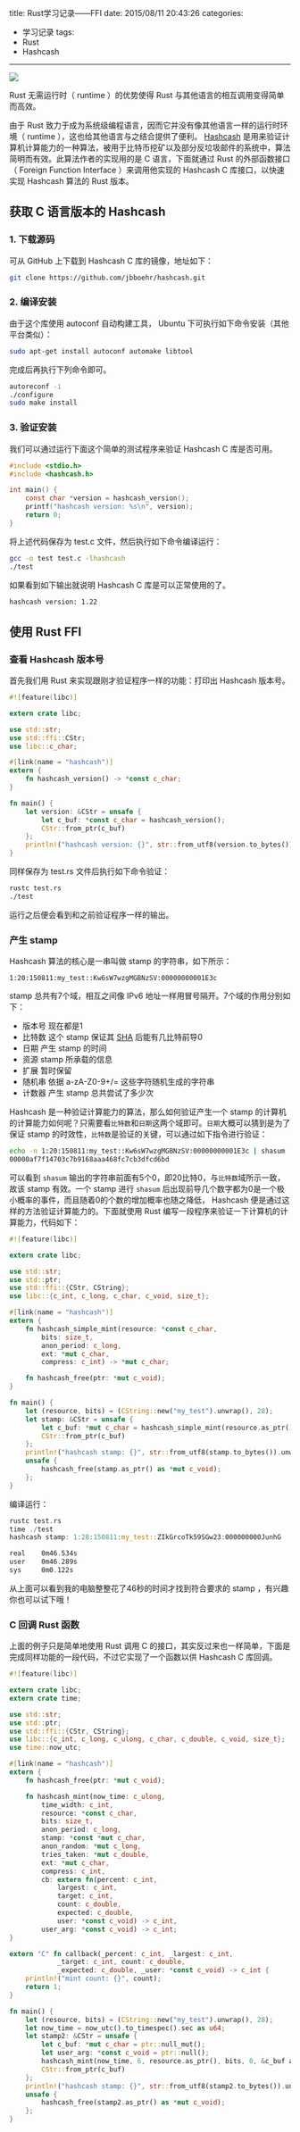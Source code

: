 title: Rust学习记录——FFI
date: 2015/08/11 20:43:26
categories:
- 学习记录
tags:
- Rust
- Hashcash

---
![](http://7rf2ia.com1.z0.glb.clouddn.com/rust_ffi_languages.png)

Rust 无需运行时（ runtime ）的优势使得 Rust 与其他语言的相互调用变得简单而高效。
<!-- more -->

由于 Rust 致力于成为系统级编程语言，因而它并没有像其他语言一样的运行时环境（ runtime ），这也给其他语言与之结合提供了便利。 [Hashcash](http://www.hashcash.org) 是用来验证计算机计算能力的一种算法，被用于比特币挖矿以及部分反垃圾邮件的系统中，算法简明而有效。此算法作者的实现用的是 C 语言，下面就通过 Rust 的外部函数接口（ Foreign Function Interface ）来调用他实现的 Hashcash C 库接口，以快速实现 Hashcash 算法的 Rust 版本。

## 获取 C 语言版本的 Hashcash
### 1. 下载源码
可从 GitHub 上下载到 Hashcash C 库的镜像，地址如下：
```bash
git clone https://github.com/jbboehr/hashcash.git
```

### 2. 编译安装
由于这个库使用 autoconf 自动构建工具， Ubuntu 下可执行如下命令安装（其他平台类似）：
```bash
sudo apt-get install autoconf automake libtool
```

完成后再执行下列命令即可。
```bash
autoreconf -i
./configure
sudo make install
```

### 3. 验证安装
我们可以通过运行下面这个简单的测试程序来验证 Hashcash C 库是否可用。
```c
#include <stdio.h>
#include <hashcash.h>

int main() {
	const char *version = hashcash_version();
	printf("hashcash version: %s\n", version);
	return 0;
}
```

将上述代码保存为 test.c 文件，然后执行如下命令编译运行：
```bash
gcc -o test test.c -lhashcash
./test
```

如果看到如下输出就说明 Hashcash C 库是可以正常使用的了。
```bash
hashcash version: 1.22
```

## 使用 Rust FFI
### 查看 Hashcash 版本号
首先我们用 Rust 来实现跟刚才验证程序一样的功能：打印出 Hashcash 版本号。
```rust
#![feature(libc)]

extern crate libc;

use std::str;
use std::ffi::CStr;
use libc::c_char;

#[link(name = "hashcash")]
extern {
	fn hashcash_version() -> *const c_char;
}

fn main() {
	let version: &CStr = unsafe {
		let c_buf: *const c_char = hashcash_version();
		CStr::from_ptr(c_buf)
	};
	println!("hashcash version: {}", str::from_utf8(version.to_bytes()).unwrap());
}
```

同样保存为 test.rs 文件后执行如下命令验证：
```bash
rustc test.rs 
./test
```

运行之后便会看到和之前验证程序一样的输出。

### 产生 stamp
Hashcash 算法的核心是一串叫做 stamp 的字符串，如下所示：
```
1:20:150811:my_test::Kw6sW7wzgMGBNzSV:00000000001E3c
```
stamp 总共有7个域，相互之间像 IPv6 地址一样用冒号隔开。7个域的作用分别如下：
- 版本号 现在都是1
- 比特数 这个 stamp 保证其 [SHA](http://baike.baidu.com/view/531723.htm) 后能有几比特前导0
- 日期 产生 stamp 的时间
- 资源 stamp 所承载的信息
- 扩展 暂时保留
- 随机串 依据 a-zA-Z0-9+/= 这些字符随机生成的字符串
- 计数器 产生 stamp 总共尝试了多少次

Hashcash 是一种验证计算能力的算法，那么如何验证产生一个 stamp 的计算机的计算能力如何呢？只需要看`比特数`和`日期`这两个域即可。`日期`大概可以猜到是为了保证 stamp 的时效性，`比特数`是验证的关键，可以通过如下指令进行验证：
```bash
echo -n 1:20:150811:my_test::Kw6sW7wzgMGBNzSV:00000000001E3c | shasum
00000af7f14703c7b9168aaa468fc7cb3dfcd6bd
```
可以看到 `shasum` 输出的字符串前面有5个0，即20比特0，与`比特数`域所示一致，故该 stamp 有效。一个 stamp 进行 `shasum` 后出现前导几个数字都为0是一个极小概率的事件，而且随着0的个数的增加概率也随之降低， Hashcash 便是通过这样的方法验证计算能力的。下面就使用 Rust 编写一段程序来验证一下计算机的计算能力，代码如下：
```rust
#![feature(libc)]

extern crate libc;

use std::str;
use std::ptr;
use std::ffi::{CStr, CString};
use libc::{c_int, c_long, c_char, c_void, size_t};

#[link(name = "hashcash")]
extern {
    fn hashcash_simple_mint(resource: *const c_char,
        bits: size_t,
        anon_period: c_long,
        ext: *mut c_char,
        compress: c_int) -> *mut c_char;

    fn hashcash_free(ptr: *mut c_void);
}

fn main() {
    let (resource, bits) = (CString::new("my_test").unwrap(), 28);
    let stamp: &CStr = unsafe {
        let c_buf: *mut c_char = hashcash_simple_mint(resource.as_ptr(), bits, 0, ptr::null_mut(), 0);
        CStr::from_ptr(c_buf)
    };
    println!("hashcash stamp: {}", str::from_utf8(stamp.to_bytes()).unwrap());
    unsafe {
        hashcash_free(stamp.as_ptr() as *mut c_void);
    };
}
```

编译运行：
```rust
rustc test.rs 
time ./test
hashcash stamp: 1:28:150811:my_test::ZIkGrcoTk59SGw23:000000000JunhG

real    0m46.534s
user    0m46.289s
sys     0m0.122s
```

从上面可以看到我的电脑整整花了46秒的时间才找到符合要求的 stamp ，有兴趣你也可以试下哦！

### C 回调 Rust 函数
上面的例子只是简单地使用 Rust 调用 C 的接口，其实反过来也一样简单，下面是完成同样功能的一段代码，不过它实现了一个函数以供 Hashcash C 库回调。
```rust
#![feature(libc)]

extern crate libc;
extern crate time;

use std::str;
use std::ptr;
use std::ffi::{CStr, CString};
use libc::{c_int, c_long, c_ulong, c_char, c_double, c_void, size_t};
use time::now_utc;

#[link(name = "hashcash")]
extern {
    fn hashcash_free(ptr: *mut c_void);

    fn hashcash_mint(now_time: c_ulong,
        time_width: c_int, 
        resource: *const c_char,
        bits: size_t,
        anon_period: c_long,
        stamp: *const *mut c_char,
        anon_random: *mut c_long,
        tries_taken: *mut c_double,
        ext: *mut c_char,
        compress: c_int,
        cb: extern fn(percent: c_int,
            largest: c_int,
            target: c_int,
            count: c_double,
            expected: c_double,
            user: *const c_void) -> c_int,
        user_arg: *const c_void) -> c_int;
}

extern "C" fn callback(_percent: c_int, _largest: c_int,
            _target: c_int, count: c_double,
            _expected: c_double, _user: *const c_void) -> c_int {
    println!("mint count: {}", count);
    return 1;
}

fn main() {
    let (resource, bits) = (CString::new("my_test").unwrap(), 28);
    let now_time = now_utc().to_timespec().sec as u64;
    let stamp2: &CStr = unsafe {
        let c_buf: *mut c_char = ptr::null_mut();
        let user_arg: *const c_void = ptr::null();
        hashcash_mint(now_time, 6, resource.as_ptr(), bits, 0, &c_buf as *const *mut c_char, ptr::null_mut(), ptr::null_mut(), ptr::null_mut(), 0, callback, user_arg);
        CStr::from_ptr(c_buf)
    };
    println!("hashcash stamp: {}", str::from_utf8(stamp2.to_bytes()).unwrap());
    unsafe {
        hashcash_free(stamp2.as_ptr() as *mut c_void);
    };
}
```
